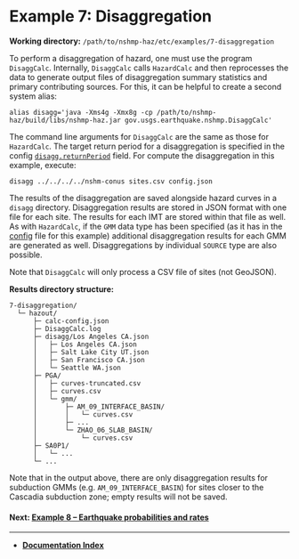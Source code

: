 # Example 7: Disaggregation

__Working directory:__ `/path/to/nshmp-haz/etc/examples/7-disaggregation`

To perform a disaggregation of hazard, one must use the program `DisaggCalc`. Internally,
`DisaggCalc` calls `HazardCalc` and then reprocesses the data to generate output files of
disaggregation summary statistics and primary contributing sources. For this, it can be helpful
to create a second system alias:

```Shell
alias disagg='java -Xms4g -Xmx8g -cp /path/to/nshmp-haz/build/libs/nshmp-haz.jar gov.usgs.earthquake.nshmp.DisaggCalc'
```

The command line arguments for `DisaggCalc` are the same as those for `HazardCalc`. The target
return period for a disaggregation is specified in the config
[`disagg.returnPeriod`](../../../docs/pages/Calculation-Configuration.md#calculation-configuration-parameters)
field. For compute the disaggregation in this example, execute:

```Shell
disagg ../../../../nshm-conus sites.csv config.json
```

The results of the disaggregation are saved alongside hazard curves in a `disagg` directory.
Disaggregation results are stored in JSON format with one file for each site. The results for
each IMT are stored within that file as well. As with `HazardCalc`, if the `GMM` data type has
been specified (as it has in the
[config](../../../docs/pages/Calculation-Configuration.md#calculation-configuration)
file for this example) additional disaggregation results for each GMM are generated as well.
Disaggregations by individual `SOURCE` type are also possible.

Note that `DisaggCalc` will only process a CSV file of sites (not GeoJSON).

__Results directory structure:__

```text
7-disaggregation/
  └─ hazout/
      ├─ calc-config.json
      ├─ DisaggCalc.log
      ├─ disagg/Los Angeles CA.json
      │   ├─ Los Angeles CA.json
      │   ├─ Salt Lake City UT.json
      │   ├─ San Francisco CA.json
      │   └─ Seattle WA.json
      ├─ PGA/
      │   ├─ curves-truncated.csv
      │   ├─ curves.csv
      │   └─ gmm/
      │       ├─ AM_09_INTERFACE_BASIN/
      │       │   └─ curves.csv
      │       ├─ ...
      │       └─ ZHAO_06_SLAB_BASIN/
      │           └─ curves.csv
      ├─ SA0P1/
      │   └─ ...
      └─ ...
```

Note that in the output above, there are only disaggregation results for subduction GMMs
(e.g. `AM_09_INTERFACE_BASIN`) for sites closer to the Cascadia subduction zone; empty results
will not be saved.

<!-- markdownlint-disable MD001 -->
#### Next: [Example 8 – Earthquake probabilities and rates](../8-probabilities/README.md)

---

* [**Documentation Index**](../../../docs/README.md)

